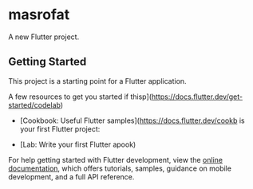 # masrofat

A new Flutter project.

## Getting Started

This project is a starting point for a Flutter application.

A few resources to get you started if thisp](https://docs.flutter.dev/get-started/codelab)
- [Cookbook: Useful Flutter samples](https://docs.flutter.dev/cookb is your first Flutter project:

- [Lab: Write your first Flutter apook)

For help getting started with Flutter development, view the
[online documentation](https://docs.flutter.dev/), which offers tutorials,
samples, guidance on mobile development, and a full API reference.
